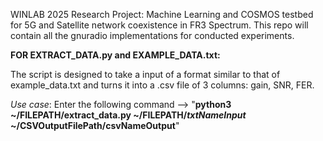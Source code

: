 WINLAB 2025 Research Project: 
Machine Learning and COSMOS testbed for 5G and Satellite network coexistence in FR3 Spectrum.
This repo will contain all the gnuradio implementations for conducted experiments.

**FOR EXTRACT_DATA.py and EXAMPLE_DATA.txt:**

The script is designed to take a input of a format similar to that of example_data.txt and turns it into a .csv file of 3 columns: gain, SNR, FER.

_Use case_: Enter the following command --> "**python3 ~/FILEPATH/extract_data.py ~/FILEPATH/_txtNameInput_ ~/CSVOutputFilePath/csvNameOutput**"
